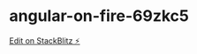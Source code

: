 # angular-on-fire-69zkc5

[Edit on StackBlitz ⚡️](https://stackblitz.com/edit/angular-on-fire-69zkc5)